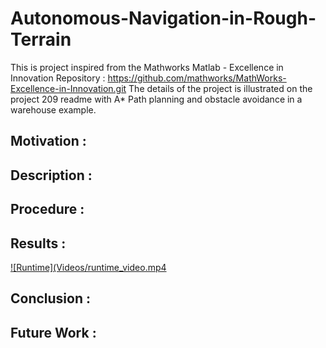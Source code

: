 # Autonomous-Navigation-in-Rough-Terrain


This is project inspired from the Mathworks Matlab - Excellence in Innovation Repository :
https://github.com/mathworks/MathWorks-Excellence-in-Innovation.git
The details of the project is illustrated on the project 209 readme with A* Path planning and obstacle avoidance in a warehouse example.

## Motivation :


## Description :



## Procedure :


## Results :

[![Runtime](Videos/runtime_video.mp4](https://github.com/Autonomousanz/Autonomous-Navigation-in-Rough-Terrain/blob/master/Videos/runtime_video.mp4)

## Conclusion :


## Future Work :






